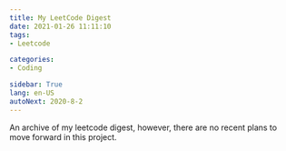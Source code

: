 ```yaml
---
title: My LeetCode Digest
date: 2021-01-26 11:11:10
tags: 
- Leetcode

categories: 
- Coding

sidebar: True
lang: en-US
autoNext: 2020-8-2
---
```


An archive of my leetcode digest, however, there are no recent plans to move forward in this project.

<!--more-->


